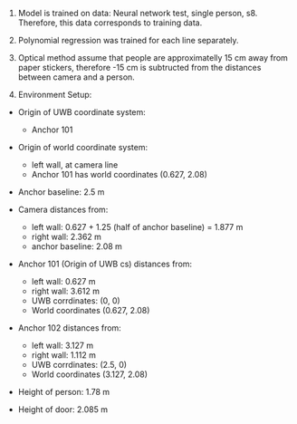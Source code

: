1. Model is trained on data: Neural network test, single person, s8. Therefore, this data corresponds to training data.

2. Polynomial regression was trained for each line separately.

3. Optical method assume that people are approximatelly 15 cm away from paper stickers, therefore -15 cm is subtructed from the distances between camera and a person.

4. Environment Setup:
- Origin of UWB coordinate system:
    - Anchor 101

- Origin of world coordinate system:
    - left wall, at camera line
    - Anchor 101 has world coordinates (0.627, 2.08)

- Anchor baseline: 2.5 m

- Camera distances from:
    - left wall: 0.627 + 1.25 (half of anchor baseline) = 1.877 m
    - right wall: 2.362 m
    - anchor baseline: 2.08 m

- Anchor 101 (Origin of UWB cs) distances from:
    - left wall: 0.627 m
    - right wall: 3.612 m
    - UWB corrdinates: (0, 0)
    - World coordinates (0.627, 2.08)
    
- Anchor 102 distances from:
    - left wall: 3.127 m
    - right wall: 1.112 m
    - UWB corrdinates: (2.5, 0)
    - World coordinates (3.127, 2.08)

- Height of person: 1.78 m

- Height of door: 2.085 m